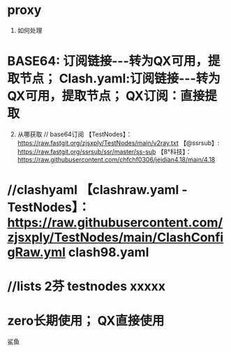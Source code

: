 # proxy
01. 如何处理

BASE64: 订阅链接---转为QX可用，提取节点；
Clash.yaml:订阅链接---转为QX可用，提取节点；
QX订阅：直接提取
=============================================
02. 从哪获取
   // base64订阅
【TestNodes】：https://raw.fastgit.org/zjsxply/TestNodes/main/v2ray.txt
【@ssrsub】:   https://raw.fastgit.org/ssrsub/ssr/master/ss-sub
【8°科技】：   https://raw.githubusercontent.com/chfchf0306/jeidian4.18/main/4.18

//clashyaml
【clashraw.yaml -  TestNodes】：https://raw.githubusercontent.com/zjsxply/TestNodes/main/ClashConfigRaw.yml
clash98.yaml
 =============================================
 //lists 2芬
 testnodes
 xxxxx
=============================================
 zero长期使用；   QX直接使用
=============================================
 鲨鱼
